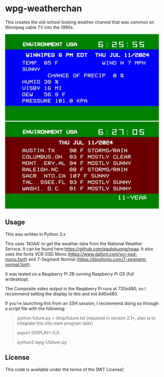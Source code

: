# wpg-weatherchan
This creates the old-school looking weather channel that was common on Winnipeg cable TV into the 1990s.

![Example of the result, captured from the analog video output](https://github.com/TechSavvvvy/wpg-weatherchan-USA/blob/master/wpg-USAver-1.jpg?raw=true)
![Example of the result, captured from the analog video output](https://github.com/TechSavvvvy/wpg-weatherchan-USA/blob/master/wpg-USAver-2.jpg?raw=true)

## Usage

This was written in Python 3.x

This uses 'NOAA' to get the weather data from the National Weather Serivce. It can be found here:https://github.com/paulokuong/noaa. 
It also uses the fonts VCR OSD Mono (https://www.dafont.com/vcr-osd-mono.font) and 7-Segment Normal (https://blogfonts.com/7-segment-normal.font).

It was tested on a Raspberry Pi 2B running Raspberry Pi OS (full w/desktop). 

The Composite video output in the Raspberry Pi runs at 720x480, so I recommend setting the display to this and not 640x480.

If you're launching this from an SSH session, I recommend doing so through a script file with the following:
>python future.py > /tmp/future.txt (required in version 2.1+, plan is to integrate this into main program later) 
>
>export DISPLAY=:0.0
>
>python3 wpg-USAver.py


## License

This code is available under the terms of the [MIT License]

